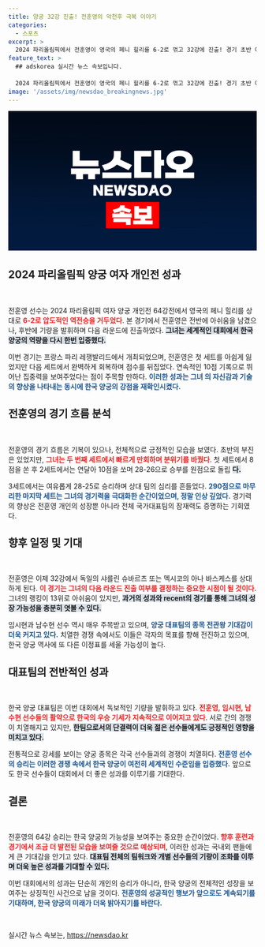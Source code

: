 ```yaml
---
title: 양궁 32강 진출! 전훈영의 악천후 극복 이야기
categories:
  - 스포츠
excerpt: >
  2024 파리올림픽에서 전훈영이 영국의 페니 힐리를 6-2로 꺾고 32강에 진출! 경기 초반 어려움에도 불구, 뛰어난 집중력으로 역전승을 거둔 그녀의 이야기에 주목하세요!
feature_text: >
  ## adskorea 실시간 뉴스 속보입니다.

  2024 파리올림픽에서 전훈영이 영국의 페니 힐리를 6-2로 꺾고 32강에 진출! 경기 초반 어려움에도 불구, 뛰어난 집중력으로 역전승을 거둔 그녀의 이야기에 주목하세요!
image: '/assets/img/newsdao_breakingnews.jpg'
---
```


<p><img src="/assets/img/newsdao_breakingnews.jpg" alt="adskorea 속보" /></p>

<h2 data-ke-size="size26">2024 파리올림픽 양궁 여자 개인전 성과</h2>

<p data-ke-size="size16">&nbsp;</p>

<p>전훈영 선수는 2024 파리올림픽 여자 양궁 개인전 64강전에서 영국의 페니 힐리를 상대로 <b><span style="color: #ee2323;">6-2로 압도적인 역전승을 거두었다</span></b>. 본 경기에서 전훈영은 전반에 아쉬움을 남겼으나, 후반에 기량을 발휘하며 다음 라운드에 진출하였다. <b><span style="background-color: #21538527;">그녀는 세계적인 대회에서 한국 양궁의 역량을 다시 한번 입증했다.</span></b></p>

<p>이번 경기는 프랑스 파리 레쟁발리드에서 개최되었으며, 전훈영은 첫 세트를 아쉽게 잃었지만 다음 세트에서 완벽하게 회복하며 점수를 뒤집었다. 연속적인 10점 기록으로 뛰어난 집중력을 보여주었다는 점이 주목할 만하다. <b><span style="color: #1a5490;">이러한 성과는 그녀 의 자신감과 기술의 향상을 나타내는 동시에 한국 양궁의 강점을 재확인시켰다.</span></b></p>

<h2 data-ke-size="size26">전훈영의 경기 흐름 분석</h2>

<p data-ke-size="size16">&nbsp;</p>

<p>전훈영의 경기 흐름은 기복이 있으나, 전체적으로 긍정적인 모습을 보였다. 초반의 부진은 있었지만, <b><span style="color: #ee2323;">그녀는 두 번째 세트에서 빠르게 만회하며 분위기를 바꿨다</span></b>. 첫 세트에서 8점을 쏜 후 2세트에서는 연달아 10점을 쏘며 28-26으로 승부를 원점으로 돌립 <b><span style="background-color: #21538527;">다.</span></b></p>

<p>3세트에서는 여유롭게 28-25로 승리하며 상대 팀의 심리를 흔들었다. <b><span style="color: #1a5490;">290점으로 마무리한 마지막 세트는 그녀의 경기력을 극대화한 순간이었으며, 정말 인상 깊었다.</span></b> 경기력의 향상은 전훈영 개인의 성장뿐 아니라 전체 국가대표팀의 잠재력도 증명하는 기회였다.</p>

<h2 data-ke-size="size26">향후 일정 및 기대</h2>

<p data-ke-size="size16">&nbsp;</p>

<p>전훈영은 이제 32강에서 독일의 샤를린 슈바르츠 또는 멕시코의 아나 바스케스를 상대하게 된다. <b><span style="color: #ee2323;">이 경기는 그녀의 다음 라운드 진출 여부를 결정하는 중요한 시점이 될 것이다</span></b>. 그녀의 랭킹이 13위로 아쉬움이 있지만, <b><span style="background-color: #21538527;">과거의 성과와 recent의 경기를 통해 그녀의 성장 가능성을 충분히 엿볼 수 있다.</span></b></p>

<p>임시현과 남수현 선수 역시 매우 주목받고 있으며, <b><span style="color: #1a5490;">양궁 대표팀의 종목 전관왕 기대감이 더욱 커지고 있다.</span></b> 치열한 경쟁 속에서도 이들은 각자의 목표를 향해 전진하고 있으며, 한국 양궁 역사에 또 다른 이정표를 세울 가능성이 높다.</p>

<h2 data-ke-size="size26">대표팀의 전반적인 성과</h2>

<p data-ke-size="size16">&nbsp;</p>

<p>한국 양궁 대표팀은 이번 대회에서 독보적인 기량을 발휘하고 있다. <b><span style="color: #ee2323;">전훈영, 임시현, 남수현 선수들의 활약으로 한국의 우승 기세가 지속적으로 이어지고 있다</span></b>. 서로 간의 경쟁이 치열해지고 있지만, <b><span style="background-color: #21538527;">한팀으로서의 단결력이 더욱 젊은 선수들에게도 긍정적인 영향을 미치고 있다.</span></b></p>

<p>전통적으로 강세를 보이는 양궁 종목은 각국 선수들과의 경쟁이 치열하다. <b><span style="color: #1a5490;">전훈영 선수의 승리는 이러한 경쟁 속에서 한국 양궁이 여전히 세계적인 수준임을 입증했다.</span></b> 앞으로도 한국 선수들이 대회에서 더 좋은 성과를 이루기를 기대한다.</p>

<h2 data-ke-size="size26">결론</h2>

<p data-ke-size="size16">&nbsp;</p>

<p>전훈영의 64강 승리는 한국 양궁의 가능성을 보여주는 중요한 순간이었다. <b><span style="color: #ee2323;">향후 훈련과 경기에서 조금 더 발전된 모습을 보여줄 것으로 예상되며</span></b>, 이러한 성과는 국내외 팬들에게 큰 기대감을 안기고 있다. <b><span style="background-color: #21538527;">대표팀 전체의 팀워크와 개별 선수들의 기량이 조화를 이루며 더욱 높은 성과를 기대할 수 있다.</span></b></p>

<p>이번 대회에서의 성과는 단순히 개인의 승리가 아니라, 한국 양궁의 전체적인 성장을 보여주는 상징적인 사건으로 남을 것이다. <b><span style="color: #1a5490;">전훈영의 성공적인 행보가 앞으로도 계속되기를 기대하며, 한국 양궁의 미래가 더욱 밝아지기를 바란다.</span></b></p>

<p data-ke-size="size16">&nbsp;</p>
실시간 뉴스 속보는, <a href="https://newsdao.kr" rel="dofollow">https://newsdao.kr</a>


